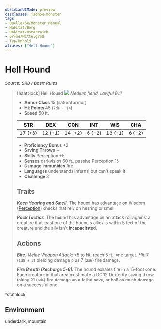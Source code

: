 ```yaml
---
obsidianUIMode: preview
cssclasses: json5e-monster
tags:
- Quelle/5e/Monster_Manual
- Habitat/Berg
- Habitat/Unterreich
- Größe/Mittelgroß
- Typ/Unhold
aliases: ["Hell Hound"]
---
```

# Hell Hound
*Source: SRD / Basic Rules*  

> [!statblock] Hell Hound
> ![](compendium/bestiary/fiend/token/hell-hound.png#token)
> *Medium fiend, Lawful Evil*
> 
> - **Armor Class** 15  (natural armor)
> - **Hit Points** 45 (`7d8 + 14`)
> - **Speed** 50 ft.
> 
> |STR|DEX|CON|INT|WIS|CHA|
> |:---:|:---:|:---:|:---:|:---:|:---:|
> |17 (+3)|12 (+1)|14 (+2)| 6 (-2)|13 (+1)| 6 (-2)|
> 
> - **Proficiency Bonus** +2
> - **Saving Throws** ⏤
> - **Skills** Perception +5
> - **Senses** darkvision 60 ft., passive Perception 15
> - **Damage Immunities** fire
> - **Languages** understands Infernal but can't speak it
> - **Challenge** 3
> 
> ## Traits
> 
> ***Keen Hearing and Smell.*** The hound has advantage on Wisdom ([Perception](rules/skills.md#Perception)) checks that rely on hearing or smell.
> 
> ***Pack Tactics.*** The hound has advantage on an attack roll against a creature if at least one of the hound's allies is within 5 feet of the creature and the ally isn't [incapacitated](rules/conditions.md#incapacitated).
> 
> ## Actions
> 
> ***Bite.*** *Melee Weapon Attack:* +5 to hit, reach 5 ft., one target. *Hit:* 7 (`1d8 + 3`) piercing damage plus 7 (`2d6`) fire damage.
> 
> ***Fire Breath (Recharge 5-6).*** The hound exhales fire in a 15-foot cone. Each creature in that area must make a DC 12 Dexterity saving throw, taking 21 (`6d6`) fire damage on a failed save, or half as much damage on a successful one.
^statblock

## Environment

underdark, mountain